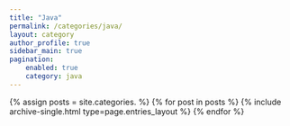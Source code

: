 ```yaml
---
title: "Java"
permalink: /categories/java/
layout: category
author_profile: true
sidebar_main: true
pagination:
    enabled: true
    category: java
---
```


{% assign posts = site.categories. %}
{% for post in posts %} 
    {% include archive-single.html type=page.entries_layout %} 
{% endfor %}